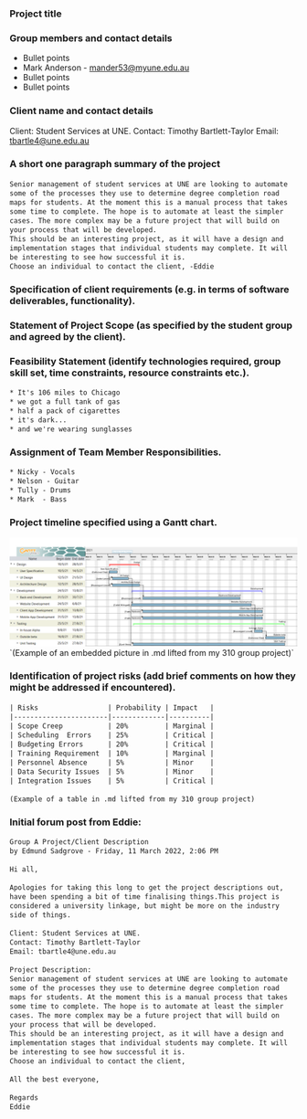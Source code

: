 ### Project title

### Group members and contact details

* Bullet points
* Mark Anderson - mander53@myune.edu.au
* Bullet points
* Bullet points

### Client name and contact details

Client: Student Services at UNE.
Contact: Timothy Bartlett-Taylor
Email: tbartle4@une.edu.au

### A short one paragraph summary of the project
```
Senior management of student services at UNE are looking to automate some of the processes they use to determine degree completion road maps for students. At the moment this is a manual process that takes some time to complete. The hope is to automate at least the simpler cases. The more complex may be a future project that will build on your process that will be developed. 
This should be an interesting project, as it will have a design and implementation stages that individual students may complete. It will be interesting to see how successful it is.
Choose an individual to contact the client, -Eddie
```
### Specification of client requirements (e.g. in terms of software deliverables, functionality). 

### Statement of Project Scope (as specified by the student group and agreed by the client). 

### Feasibility Statement (identify technologies required, group skill set, time constraints, resource constraints etc.). 

```
* It's 106 miles to Chicago
* we got a full tank of gas
* half a pack of cigarettes
* it's dark... 
* and we're wearing sunglasses
```

### Assignment of Team Member Responsibilities. 

```
* Nicky - Vocals
* Nelson - Guitar
* Tully - Drums
* Mark  - Bass
```

### Project timeline specified using a Gantt chart. 

<img src="Gantt.PNG" alt="Gantt Chat" width="1000"/>
`(Example of an embedded picture in .md lifted from my 310 group project)`

### Identification of project risks (add brief comments on how they might be addressed if encountered). 

```
| Risks                 | Probability | Impact   |
|-----------------------|-------------|----------|
| Scope Creep           | 20%         | Marginal |
| Scheduling  Errors    | 25%         | Critical |
| Budgeting Errors      | 20%         | Critical |
| Training Requirement  | 10%         | Marginal |
| Personnel Absence     | 5%          | Minor    |
| Data Security Issues  | 5%          | Minor    |
| Integration Issues    | 5%          | Critical |

(Example of a table in .md lifted from my 310 group project)
```

### Initial forum post from Eddie:

```
Group A Project/Client Description
by Edmund Sadgrove - Friday, 11 March 2022, 2:06 PM

Hi all,

Apologies for taking this long to get the project descriptions out, have been spending a bit of time finalising things.This project is considered a university linkage, but might be more on the industry side of things.

Client: Student Services at UNE.
Contact: Timothy Bartlett-Taylor
Email: tbartle4@une.edu.au

Project Description:
Senior management of student services at UNE are looking to automate some of the processes they use to determine degree completion road maps for students. At the moment this is a manual process that takes some time to complete. The hope is to automate at least the simpler cases. The more complex may be a future project that will build on your process that will be developed. 
This should be an interesting project, as it will have a design and implementation stages that individual students may complete. It will be interesting to see how successful it is.
Choose an individual to contact the client,

All the best everyone,

Regards
Eddie
```
